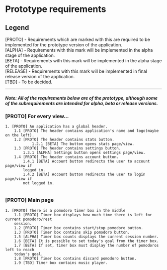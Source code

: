 # Prototype requirements

## Legend

[PROTO] - Requirements which are marked with this are required to be implemented for the prototype version of the application.   
[ALPHA] - Requirements with this mark will be implemented in the alpha stage of the application.  
[BETA] - Requirements with this mark will be implemented in the alpha stage of the application.  
[RELEASE] - Requirements with this mark will be implemented in final release version of the application.  
[TBD] - To be decided. 

---

##### Note: All of the requirements below are of the prototype, although some of the subrequirements are intended for alpha, beta or release versions.


### [PROTO] For every view...

```
1. [PROTO] An application has a global header.
	1.1 [PROTO] The header contains application's name and logo(maybe on the left).
	1.2 [PROTO] The header contains stats button.
			1.2.1 [BETA] The button opens stats page/view.
	1.3 [PROTO] The header contains settings button.
		1.3.1 [ALPHA] Settings button opens settings page/view.
	1.4 [PROTO] The header contains account button.
		1.4.1 [BETA] Account button redirects the user to account page/view if
		logged in.
		1.4.2 [BETA] Account button redirects the user to login page/view if 
		not logged in.
	
```

### [PROTO] Main page

```
1. [PROTO] There is a pomodoro timer box in the middle  
    1.1 [PROTO] Timer box displays how much time there is left for current pomodoro/rest
    session.  
    1.2 [PROTO] Timer box contains start/stop pomodoro button.  
    1.3 [PROTO] Timer box contains skip pomodoro button.  
    1.5 [ALPHA] Timer box counts displays the current session number.
	1.6 [BETA] It is possible to set today's goal from the timer box.
	1.7 [BETA] If set, timer box must display the number of pomodoros left to reach
	today's goal.
	1.8 [PROTO] Timer box contains discard pomodoro button.
	1.9 [TBD] Timer box contains music player. 

